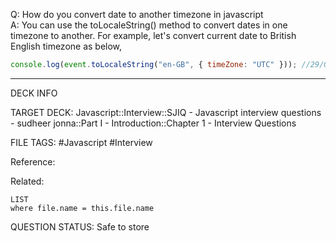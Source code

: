 Q: How do you convert date to another timezone in javascript  
A: You can use the toLocaleString() method to convert dates in one timezone to another. For example, let's convert current date to British English timezone as below,
```javascript
console.log(event.toLocaleString("en-GB", { timeZone: "UTC" })); //29/06/2019, 09:56:00
```
<!--ID: 1693596707930-->

---

DECK INFO

TARGET DECK: Javascript::Interview::SJIQ - Javascript interview questions - sudheer jonna::Part I - Introduction::Chapter 1 - Interview Questions

FILE TAGS: #Javascript #Interview

Reference:

Related:

```dataview
LIST
where file.name = this.file.name
```

QUESTION STATUS: Safe to store